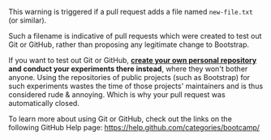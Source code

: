 This warning is triggered if a pull request adds a file named `new-file.txt` (or similar).

Such a filename is indicative of pull requests which were created to test out Git or GitHub, rather than proposing any legitimate change to Bootstrap.

If you want to test out Git or GitHub, **[create your own personal repository](https://guides.github.com/activities/hello-world/) and conduct your experiments there instead**, where they won't bother anyone. Using the repositories of public projects (such as Bootstrap) for such experiments wastes the time of those projects' maintainers and is thus considered rude & annoying. Which is why your pull request was automatically closed.

To learn more about using Git or GitHub, check out the links on the following GitHub Help page: https://help.github.com/categories/bootcamp/
